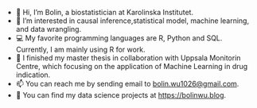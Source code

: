 - 👋 Hi, I’m Bolin, a biostatistician at Karolinska Institutet.
- 👀 I’m interested in causal inference,statistical model, machine learning, and data wrangling.
- 💻 My favorite programming languages are R, Python and SQL. Currently, I am mainly using R for work.
- 🌱 I finished my master thesis in collaboration with Uppsala Monitorin Centre, which focusing on the application of Machine Learning in drug indication.
- 📫 You can reach me by sending email to bolin.wu1026@gmail.com.
- 🔎 You can find my data science projects at https://bolinwu.blog.

<!---
Bolin-Wu/Bolin-Wu is a ✨ special ✨ repository because its `README.md` (this file) appears on your GitHub profile.
You can click the Preview link to take a look at your changes.
--->
